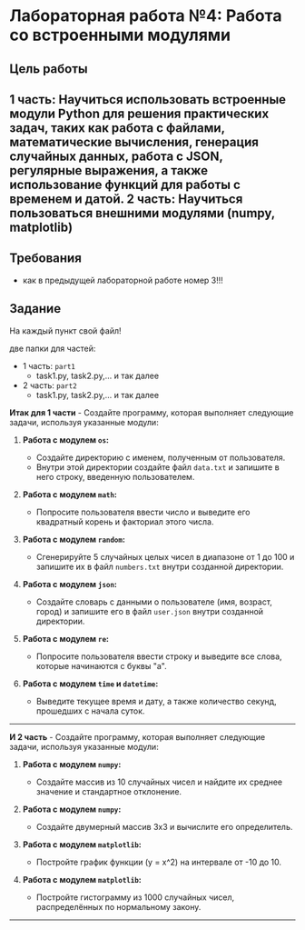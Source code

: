 # Лабораторная работа №4: Работа со встроенными модулями

## Цель работы
1 часть: Научиться использовать встроенные модули Python для решения практических задач, таких как работа с файлами, математические вычисления, генерация случайных данных, работа с JSON, регулярные выражения, а также использование функций для работы с временем и датой.
2 часть: Научиться пользоваться внешними модулями (numpy, matplotlib)
---

## Требования

- как в предыдущей лабораторной работе номер 3!!!

## Задание

На каждый пункт свой файл!

две папки для частей:
- 1 часть: `part1`
   - task1.py, task2.py,... и так далее
- 2 часть: `part2`
   - task1.py, task2.py,... и так далее


**Итак для 1 части** - Создайте программу, которая выполняет следующие задачи, используя указанные модули:

1. **Работа с модулем `os`:**
   - Создайте директорию с именем, полученным от пользователя.
   - Внутри этой директории создайте файл `data.txt` и запишите в него строку, введенную пользователем.

2. **Работа с модулем `math`:**
   - Попросите пользователя ввести число и выведите его квадратный корень и факториал этого числа.

3. **Работа с модулем `random`:**
   - Сгенерируйте 5 случайных целых чисел в диапазоне от 1 до 100 и запишите их в файл `numbers.txt` внутри созданной директории.

4. **Работа с модулем `json`:**
   - Создайте словарь с данными о пользователе (имя, возраст, город) и запишите его в файл `user.json` внутри созданной директории.

5. **Работа с модулем `re`:**
   - Попросите пользователя ввести строку и выведите все слова, которые начинаются с буквы "а".

6. **Работа с модулем `time` и `datetime`:**
   - Выведите текущее время и дату, а также количество секунд, прошедших с начала суток.

---

**И 2 часть** - Создайте программу, которая выполняет следующие задачи, используя указанные модули:

1. **Работа с модулем `numpy`:**
   - Создайте массив из 10 случайных чисел и найдите их среднее значение и стандартное отклонение.

2. **Работа с модулем `numpy`:**
   - Создайте двумерный массив 3x3 и вычислите его определитель.

3. **Работа с модулем `matplotlib`:**
   - Постройте график функции \(y = x^2\) на интервале от -10 до 10.

4. **Работа с модулем `matplotlib`:**
   - Постройте гистограмму из 1000 случайных чисел, распределённых по нормальному закону.

---
